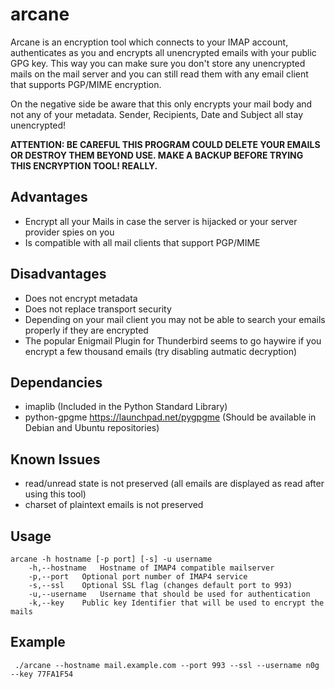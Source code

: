 # arcane #

Arcane is an encryption tool which connects to your IMAP account, authenticates as you and encrypts all unencrypted emails with your public GPG key. This way you can make sure you don't store any unencrypted mails on the mail server and you can still read them with any email client that supports PGP/MIME encryption.

On the negative side be aware that this only encrypts your mail body and not any of your metadata. Sender, Recipients, Date and Subject all stay unencrypted!

**ATTENTION: BE CAREFUL THIS PROGRAM COULD DELETE YOUR EMAILS OR DESTROY THEM BEYOND USE. MAKE A BACKUP BEFORE TRYING THIS ENCRYPTION TOOL! REALLY.**

## Advantages ##
* Encrypt all your Mails in case the server is hijacked or your server provider spies on you 
* Is compatible with all mail clients that support PGP/MIME

## Disadvantages ##
* Does not encrypt metadata
* Does not replace transport security
* Depending on your mail client you may not be able to search your emails properly if they are encrypted
* The popular Enigmail Plugin for Thunderbird seems to go haywire if you encrypt a few thousand emails (try disabling autmatic decryption)

## Dependancies ##
* imaplib (Included in the Python Standard Library)
* python-gpgme https://launchpad.net/pygpgme (Should be available in Debian and Ubuntu repositories)

## Known Issues ##
* read/unread state is not preserved (all emails are displayed as read after using this tool)
* charset of plaintext emails is not preserved

## Usage ##
    arcane -h hostname [-p port] [-s] -u username
        -h,--hostname	Hostname of IMAP4 compatible mailserver
        -p,--port	Optional port number of IMAP4 service
        -s,--ssl	Optional SSL flag (changes default port to 993)
        -u,--username	Username that should be used for authentication
        -k,--key	Public key Identifier that will be used to encrypt the mails


## Example ##
     ./arcane --hostname mail.example.com --port 993 --ssl --username n0g --key 77FA1F54
